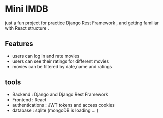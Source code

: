 # Mini IMDB
just a fun project for practice Django Rest Framework , and getting familiar with React structure . 

## Features
* users can log in and rate movies 
* users can see their ratings for different movies 
* movies can be filtered by date,name and ratings

## tools
* Backend : Django and Django Rest Framework
* Frontend : React
* authentications : JWT tokens and access cookies
* database : sqlite (mongoDB is loading ... )
